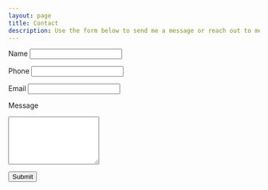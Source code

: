 ```yaml
---
layout: page
title: Contact
description: Use the form below to send me a message or reach out to me on social media
---
```


<form method="post" onsubmit="return false;" id="contact-form">

  <label for="nameInput" class="form-label required">Name</label>
  <input type="text" id="nameInput" name="name" required>

  <label for="phoneInput" class="form-label">Phone</label>
  <input type="text" id="phoneInput" name="phone">

  <label for="emailInput" class="form-label required">Email</label>
  <input type="email" id="emailInput" name="email" required>

  <label for="messageInput" class="form-label required">Message</label>
  <textarea rows="6" type="textarea" id="messageInput" name="message" required></textarea>

  <button type="submit"
        id="submit"
        class="btn btn-submit g-recaptcha"
        data-sitekey="6LcrQGwaAAAAAODk2BdrQJSlYMj90B4kXlRjbO4S"
        data-callback="validateForm"
        onclick="validateForm()">Submit</button>

  <div id="form__message" style="margin-top:20px;text-align:center"></div>

</form>

<script src="https://cdn.jsdelivr.net/npm/axios/dist/axios.min.js"></script>
<script>

    $( document ).ready(function() {
        if (readCookie('cookie-approval-status') != 'true') {
            submit.prop('disabled', true)
            $('#form__message').append('<p class="warning">Cookie consent must be accepted to get in touch, you can either clear your cookies to accept them or reach out directly through social media.</p>')
        }
    });

    const submit = $('#submit')
    const name = $('#nameInput')
    const phone = $('#phoneInput')
    const email = $('#emailInput')
    const message = $('#messageInput')
    const statusMessage = $('#form__message')

    function validateForm(){
        var error = ""
        $('#form__message').empty()

        // Check name
        if($('#nameInput').length <= 0 || !($('#nameInput').val().match(/^[A-Za-z ]+$/))){
            error += '<p class="error">Name has failed validation checks!</p>'
        }

        // Check phone
        if($('#phoneInput').val() > 0 && !($('#phoneInput').val().match(/^[0-9 +]+$/))){
            error += '<p class="error">Phone number isn\'t in a valid format!</p>'
        }

        // Check email
        if(!($('#emailInput').val().match(/^[\w-\.]+@([\w-]+\.)+[\w-]{2,4}$/))){
            error += '<p class="error">Email address is invalid!</p>'
        }

        if (error.length > 0){
            $('#form__message').append(error)
        } else {
            submitForm()
        }
    }

    function submitForm(){
        $('#form__message').empty()
        axios.post('https://fuucfgr9t6.execute-api.eu-west-2.amazonaws.com/prod/', {
                name: $('#nameInput').val(),
                phone: $('#phoneInput').val(),
                email: $('#emailInput').val(),
                message: $('#messageInput').val(),
                token: document.querySelector('#contact-form textarea[name=\'g-recaptcha-response\']').value
            }, {
                headers: {
                    'Content-Type': 'application/json;charset=UTF-8',
                }
            }).then(function(response) {
                $('#form__message').html('<p class="success">Message sent successfully!</p>')
                submit.prop('disabled', true);
            }).catch(function(error) {
                 $('#form__message').append('<p class="error">Something didn\'t go quite right there... Message failed to send!</p>')
                submit.prop('disabled', true);
        });
    }

</script>